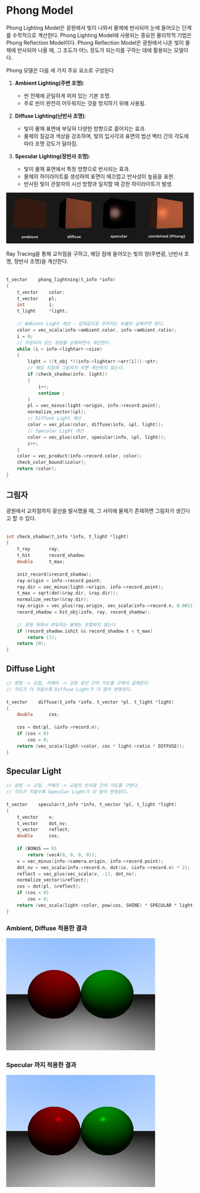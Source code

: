 # Phong Model

Phong Lighting Model은 광원에서 빛이 나와서 물체에 반사되어 눈에 들어오는 단계를 수학적으로 계산한다. Phong Lighting Model에 사용되는 중요한 물리학적 기법은 Phong Reflection Model이다. Phong Reflection Model은 광원에서 나온 빛이 물체에 반사되어 나올 때, 그 조도가 어느 정도가 되는지를 구하는 데에 활용되는 모델이다.

Phong 모델은 다음 세 가지 주요 요소로 구성된다

1. **Ambient Lighting(주변 조명)**:
   - 씬 전체에 균일하게 퍼져 있는 기본 조명.
   - 주로 씬이 완전히 어두워지는 것을 방지하기 위해 사용됨.

2. **Diffuse Lighting(난반사 조명)**:
   - 빛이 물체 표면에 부딪혀 다양한 방향으로 흩어지는 효과.
   - 물체의 질감과 색상을 강조하며, 빛의 입사각과 표면의 법선 벡터 간의 각도에 따라 조명 강도가 달라짐.

3. **Specular Lighting(정반사 조명)**:
   - 빛이 물체 표면에서 특정 방향으로 반사되는 효과.
   - 물체의 하이라이트를 생성하여 표면이 매끄럽고 반사성이 높음을 표현.
   - 반사된 빛이 관찰자의 시선 방향과 일치할 때 강한 하이라이트가 발생.

![phong](../images/basic_lighting_phong.png)

Ray Tracing을 통해 교차점을 구하고, 해당 점에 들어오는 빛의 양(주변광, 난반사 조명, 정반사 조명)을 계산한다.

```c

t_vector	phong_lightning(t_info *info)
{
	t_vector	color;
	t_vector	pl;
	int			i;
	t_light		*light;

	// Ambient Light 계산 - 입력값으로 주어지는 비율만 곱해주면 된다.
	color = vec_scala(info->ambient.color, info->ambient.ratio);
	i = 0;
	// 저장되어 있는 광원을 순회하면서 계산한다.
	while (i < info->lightarr->size)
	{
		light = ((t_obj *)(info->lightarr->arr[i]))->ptr;
		// 해당 지점에 그림자가 지면 계산하지 않는다.
		if (check_shadow(info, light))
		{
			i++;
			continue ;
		}
		pl = vec_minus(light->origin, info->record.point);
		normalize_vector(&pl);
		// Diffuse Light 계산
		color = vec_plus(color, diffuse(info, &pl, light));
		// Specular Light 계산
		color = vec_plus(color, specular(info, &pl, light));
		i++;
	}
	color = vec_product(info->record.color, color);
	check_color_bound(&color);
	return (color);
}

```

## 그림자

광원에서 교차점까지 광선을 발사했을 때, 그 사이에 물체가 존재하면 그림자가 생긴다고 할 수 있다.

```c

int	check_shadow(t_info *info, t_light *light)
{
	t_ray		ray;
	t_hit		record_shadow;
	double		t_max;

	init_record(&record_shadow);
	ray.origin = info->record.point;
	ray.dir = vec_minus(light->origin, info->record.point);
	t_max = sqrt(dot(&ray.dir, &ray.dir));
	normalize_vector(&ray.dir);
	ray.origin = vec_plus(ray.origin, vec_scala(info->record.n, 0.001));
	record_shadow = hit_obj(info, ray, record_shadow);

	// 광원 뒤에서 부딪히는 물체는 포함하지 않는다
	if (record_shadow.ishit && record_shadow.t < t_max) 
		return (1);
	return (0);
}

```

## Diffuse Light

```c
// 광원 -> 교점, 카메라 -> 교점 광선 간의 각도를 구해서 곱해준다.
// 각도가 더 작을수록 Diffuse Light가 더 많이 반영된다.

t_vector	diffuse(t_info *info, t_vector *pl, t_light *light)
{
	double		cos;

	cos = dot(pl, &info->record.n);
	if (cos < 0)
		cos = 0;
	return (vec_scala(light->color, cos * light->ratio * DIFFUSE));
}


```

## Specular Light

```c
// 광원 -> 교점, 카메라 -> 교점의 반사광 간의 각도를 구한다. 
// 각도가 작을수록 Specular Light가 더 많이 반영된다.

t_vector	specular(t_info *info, t_vector *pl, t_light *light)
{
	t_vector	v;
	t_vector	dot_nv;
	t_vector	reflect;
	double		cos;

	if (BONUS == 0)
		return (vec4(0, 0, 0, 0));
	v = vec_minus(info->camera.origin, info->record.point);
	dot_nv = vec_scala(info->record.n, dot(&v, &info->record.n) * 2);
	reflect = vec_plus(vec_scala(v, -1), dot_nv);
	normalize_vector(&reflect);
	cos = dot(pl, &reflect);
	if (cos < 0)
		cos = 0;
	return (vec_scala(light->color, pow(cos, SHINE) * SPECULAR * light->ratio));
}


```
### Ambient, Diffuse 적용한 결과

![Ambient & Diffuse](../images/AmbientDiffuse.jpeg)

### Specular 까지 적용한 결과

![Specular](../images/Specular.jpeg)